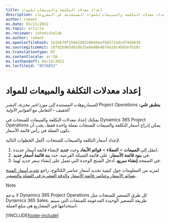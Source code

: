 ```yaml
---
title: إعداد معدلات التكلفة والمبيعات للمواد
description: يوفر هذا الموضوع معلومات حول كيفية إعداد معدلات التكلفة والمبيعات للمواد‬ المستخدمة في المشروعات.
author: rumant
ms.date: 03/21/2022
ms.topic: article
ms.reviewer: johnmichalak
ms.author: rumant
ms.openlocfilehash: 1b1b679f15662d922804deefb6372adcdf4d4839
ms.sourcegitcommit: c0792bd65d92db25e0e8864879a19c4b93efb10c
ms.translationtype: HT
ms.contentlocale: ar-SA
ms.lasthandoff: 04/14/2022
ms.locfileid: "8576852"
---
```

# <a name="set-up-cost-and-sales-rates-for-materials"></a>إعداد معدلات التكلفة والمبيعات للمواد

_**ينطبق علي:** ‏‫Project Operations للسيناريوهات المستندة إلى مورد/غير مخزنة‬، ‏‫النشر الخفيف – التعامل مع الفواتير الأولية‬_

يمكنك إعداد معدلات التكلفة والمبيعات للمنتجات في Dynamics 365 Project Operations يمكن إدراج أسعار التكلفة والمبيعات للمنتجات بعملة واحدة فقط، يجب أن تكون العملة في رأس قائمة الأسعار.

لإعداد أسعار التكلفة والمبيعات للمنتجات، أكمل الخطوات التالية. 

1. انتقل إلى **المبيعات** > **العملاء** > **قوائم الأبعاد** وحدد **جديد** لإنشاء قائمة أسعار جديدة. 
2. في **بنود قائمة الأسعار**، على قائمة الشبكة الفرعية، حدد **بند قائمة أسعار جديد**. 
3. في الصفحة **إنشاء سريع**، أدخل المنتج الوحدة التي تعمل على إنشاء سعر جديد لهما.

لمزيد من المعلومات حول كيفية تحديد أسعار عناصر الكتالوج، راجع [تحديد أسعار المنتج بقوائم الأسعار وعناصر قائمة الأسعار](/dynamics365/sales/create-price-lists-price-list-items-define-pricing-products) و[الدقة العشرية في العملة والتسعير](/dynamics365/sales/decimal-precision-currency-pricing).
> [!NOTE]
> لا يدعم Dynamics 365 Project Operations كل طرق التسعير للمنتجات مثل Dynamics 365 Sales. طريقة التسعير الوحيدة المدعومة للمنتجات التي سيتم استخدامها في المشاريع هي *مبلغ العملة*.


[!INCLUDE[footer-include](../includes/footer-banner.md)]
